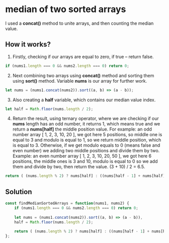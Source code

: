 # median of two sorted arrays

I used a **concat()** method to unite arrays, and then counting the median value.

## How it works?
1. Firstly, checking if our arrays are equal to zero, if true – return false.
```js
if (nums1.length === 0 && nums2.length === 0) return 0;
```

2. Next combining two arrays using **concat()** method and sorting them using **sort()** method. Variable **nums** is our array for further work.
```js
let nums = (nums1.concat(nums2)).sort((a, b) => (a - b));
```

3. Also creating a **half** variable, which contains our median value index.
```js
let half = Math.floor(nums.length / 2);
```
 
4. Return the result, using ternary operator, where we are checking if our **nums** length has an odd number, it returns 1, which means true and we return a **nums[half]** the middle position value. For example: an odd number array [ 1, 2, 3, 10, 20 ], we got here 5 positions, so middle one is equal to 3 and modulo is equal to 1, so we return middle position, which is equal to 3. Otherwise, if we get modulo equals to 0 (means false and even number) we adding two middle positions and divide them by two. Example: an even number array [ 1, 2, 3, 10, 20, 50 ], we got here 6 positions, the middle ones is 3 and 10, modulo is equal to 0 so we add them and divide by two, then return the value. (3 + 10) / 2 = 6.5.
```js
return ( (nums.length % 2) ? nums[half] : ((nums[half - 1] + nums[half]) / 2) ); 
```

## Solution

```js
const findMedianSortedArrays = function(nums1, nums2) {
    if (nums1.length === 0 && nums2.length === 0) return 0;
    
    let nums = (nums1.concat(nums2)).sort((a, b) => (a - b)),
	half = Math.floor(nums.length / 2);
    
    return ( (nums.length % 2) ? nums[half] : ((nums[half - 1] + nums[half]) / 2) ); 
};
```
